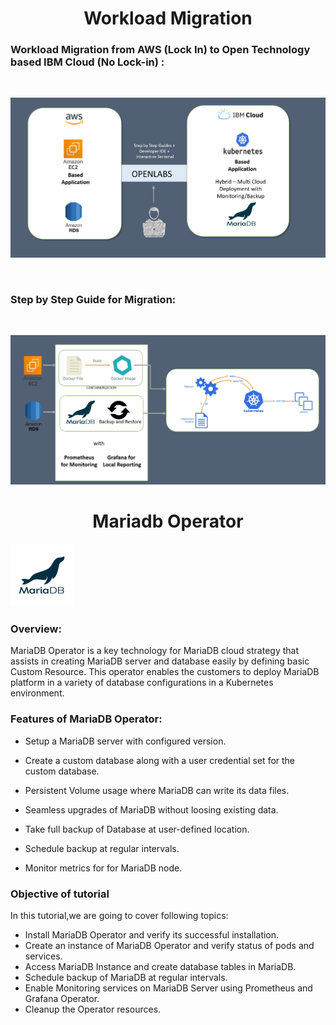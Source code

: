 <h1 align="center">Workload Migration</h1> 

### Workload Migration from AWS (Lock In) to Open Technology based IBM Cloud (No Lock-in) :  
<p>&nbsp;</p>  

![Migration](_images/migration-1.jpg)

<p>&nbsp;</p> 

### Step by Step Guide for Migration:
<p>&nbsp;</p> 

![Migration](_images/migration-2.jpg)  

 

<h1 align="center">Mariadb Operator</h1> 

![Logo](_images/logo.PNG)



### Overview:

MariaDB Operator is a key technology for MariaDB cloud strategy that assists in creating MariaDB server and database easily by defining basic Custom Resource. This operator enables the customers to deploy MariaDB platform in a variety of database configurations in a Kubernetes environment. 

### Features of MariaDB Operator:

- Setup a MariaDB server with configured version.

- Create a custom database along with a user credential set for the custom database.

- Persistent Volume usage where MariaDB can write its data files.

- Seamless upgrades of MariaDB without loosing existing data.

- Take full backup of Database at user-defined location.

- Schedule backup at regular intervals.

- Monitor metrics for for MariaDB node.


### Objective of tutorial

In this tutorial,we are going to cover following topics:

- Install MariaDB Operator and verify its successful installation.
- Create an instance of MariaDB Operator and verify status of pods and services.
- Access MariaDB Instance and create database tables in MariaDB.
- Schedule backup of MariaDB at regular intervals.
- Enable Monitoring services on MariaDB Server using Prometheus and Grafana Operator.
- Cleanup the Operator resources.





